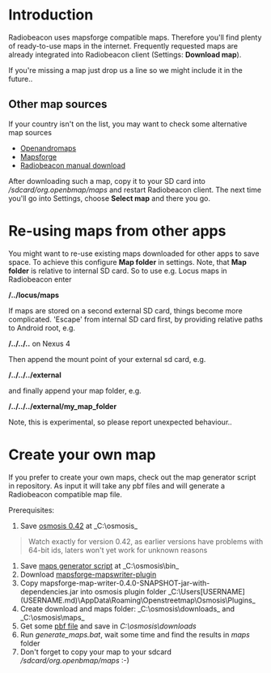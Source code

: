 # Introduction #

Radiobeacon uses mapsforge compatible maps. Therefore you'll find plenty of ready-to-use maps in the internet. Frequently requested maps are already integrated into Radiobeacon client (Settings: **Download map**).

If you're missing a map just drop us a line so we might include it in the future..

## Other map sources ##
If your country isn't on the list, you may want to check some alternative map sources
  * [Openandromaps](http://www.openandromaps.org)
  * [Mapsforge](http://download.mapsforge.org/)
  * [Radiobeacon manual download](https://googledrive.com/host/0B97gHr4MqjHpM2h0QVR5SWJOcGs/maps)

After downloading such a map, copy it to your SD card into _/sdcard/org.openbmap/maps_ and restart Radiobeacon client.
The next time you'll go into Settings, choose **Select map** and there you go.

# Re-using maps from other apps #
You might want to re-use existing maps downloaded for other apps to save space. To achieve this configure **Map folder** in settings. Note, that **Map folder** is relative to internal SD card. So to use e.g. Locus maps in Radiobeacon enter

**/../locus/maps**

If maps are stored on a second external SD card, things become more complicated. 'Escape' from internal SD card first, by providing relative paths to Android root, e.g.

**/../../..** on Nexus 4

Then append the mount point of your external sd card, e.g.

**/../../../external**

and finally append your map folder, e.g.

**/../../../external/my\_map\_folder**

Note, this is experimental, so please report unexpected behaviour..

# Create your own map #
If you prefer to create your own maps, check out the map generator script in repository. As input it will take any pbf files and will generate a Radiobeacon compatible map file.

Prerequisites:
  1. Save [osmosis 0.42](http://dev.openstreetmap.de:23457/hudson/job/osmosis-release/8/) at _C:\osmosis\_
> Watch exactly for version 0.42, as earlier versions have problems with 64-bit ids, laters won't yet work for unknown reasons
  1. Save [maps generator script](http://code.google.com/p/openbmap/source/browse/#git%2Ftools%2Fmap_generator) at _C:\osmosis\bin\_
  1. Download [mapsforge-mapswriter-plugin](https://ci.mapsforge.org/job/mapsforge-rewrite/lastBuild/org.mapsforge$mapsforge-map-writer)
  1. Copy mapsforge-map-writer-0.4.0-SNAPSHOT-jar-with-dependencies.jar into osmosis plugin folder _C:\Users\[USERNAME](USERNAME.md)\AppData\Roaming\Openstreetmap\Osmosis\Plugins\_
  1. Create download and maps folder: _C:\osmosis\downloads\_ and _C:\osmosis\maps\_
  1. Get some [pbf file](http://downloads.geofabrik.de) and save in _C:\osmosis\downloads_
  1. Run _generate\_maps.bat_, wait some time and find the results in _maps_ folder
  1. Don't forget to copy your map to your sdcard  _/sdcard/org.openbmap/maps_ :-)